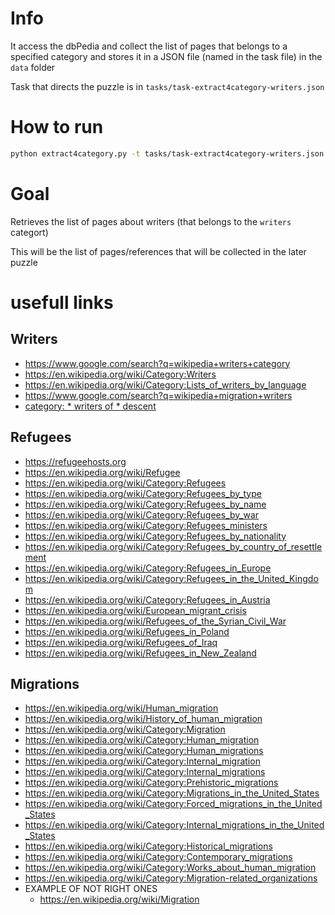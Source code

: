 # Info

It access the dbPedia and collect the list of pages that belongs to a specified category and stores it in a JSON file (named in the task file) in the `data` folder

Task that directs the puzzle is in `tasks/task-extract4category-writers.json`

# How to run

```sh
python extract4category.py -t tasks/task-extract4category-writers.json
```

# Goal

Retrieves the list of pages about writers (that belongs to the `writers` categort)

This will be the list of pages/references that will be collected in the later puzzle

# usefull links

## Writers

+ https://www.google.com/search?q=wikipedia+writers+category
+ https://en.wikipedia.org/wiki/Category:Writers
+ https://en.wikipedia.org/wiki/Category:Lists_of_writers_by_language
+ https://www.google.com/search?q=wikipedia+migration+writers
+ [category: * writers of * descent](https://en.wikipedia.org/w/index.php?title=Special:Search&limit=500&offset=0&profile=default&search=category%3A+%2A+writers+of+%2A+descent&advancedSearch-current=%7B%7D&ns0=1)

## Refugees

+ https://refugeehosts.org
+ https://en.wikipedia.org/wiki/Refugee
+ https://en.wikipedia.org/wiki/Category:Refugees
+ https://en.wikipedia.org/wiki/Category:Refugees_by_type
+ https://en.wikipedia.org/wiki/Category:Refugees_by_name
+ https://en.wikipedia.org/wiki/Category:Refugees_by_war
+ https://en.wikipedia.org/wiki/Category:Refugees_ministers
+ https://en.wikipedia.org/wiki/Category:Refugees_by_nationality
+ https://en.wikipedia.org/wiki/Category:Refugees_by_country_of_resettlement
+ https://en.wikipedia.org/wiki/Category:Refugees_in_Europe
+ https://en.wikipedia.org/wiki/Category:Refugees_in_the_United_Kingdom
+ https://en.wikipedia.org/wiki/Category:Refugees_in_Austria
+ https://en.wikipedia.org/wiki/European_migrant_crisis
+ https://en.wikipedia.org/wiki/Refugees_of_the_Syrian_Civil_War
+ https://en.wikipedia.org/wiki/Refugees_in_Poland
+ https://en.wikipedia.org/wiki/Refugees_of_Iraq
+ https://en.wikipedia.org/wiki/Refugees_in_New_Zealand

## Migrations

+ https://en.wikipedia.org/wiki/Human_migration
+ https://en.wikipedia.org/wiki/History_of_human_migration
+ https://en.wikipedia.org/wiki/Category:Migration
+ https://en.wikipedia.org/wiki/Category:Human_migration
+ https://en.wikipedia.org/wiki/Category:Human_migrations
+ https://en.wikipedia.org/wiki/Category:Internal_migration
+ https://en.wikipedia.org/wiki/Category:Internal_migrations
+ https://en.wikipedia.org/wiki/Category:Prehistoric_migrations
+ https://en.wikipedia.org/wiki/Category:Migrations_in_the_United_States
+ https://en.wikipedia.org/wiki/Category:Forced_migrations_in_the_United_States
+ https://en.wikipedia.org/wiki/Category:Internal_migrations_in_the_United_States
+ https://en.wikipedia.org/wiki/Category:Historical_migrations
+ https://en.wikipedia.org/wiki/Category:Contemporary_migrations
+ https://en.wikipedia.org/wiki/Category:Works_about_human_migration
+ https://en.wikipedia.org/wiki/Category:Migration-related_organizations
+ EXAMPLE OF NOT RIGHT ONES
  + https://en.wikipedia.org/wiki/Migration